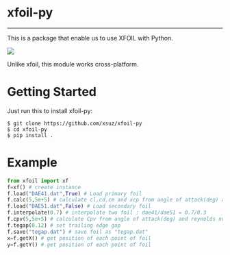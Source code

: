 # xfoil-py

---

This is a package that enable us to use XFOIL with Python.

[![](https://xsuz.github.io/post/xfoil-with-python/img/xfoil_logo.gif)](https://web.mit.edu/drela/Public/web/xfoil/)

Unlike xfoil, this module works cross-platform.


# Getting Started

Just run this to install xfoil-py:

```shell
$ git clone https://github.com/xsuz/xfoil-py
$ cd xfoil-py
$ pip install .
```

# Example

```python
from xfoil import xf
f=xf() # create instance
f.load("DAE41.dat",True) # Load primary foil
f.calc(5,5e+5) # calculate cl,cd,cm and xcp from angle of attack(deg) and reynolds number
f.load("DAE51.dat",False) # Load secondary foil
f.interpolate(0.7) # interpolate two foil : dae41/dae51 = 0.7/0.3
f.cpv(5,5e+5) # calculate Cpv from angle of attack(deg) and reynolds number
f.tegap(0.12) # set trailing edge gap
f.save("tegap.dat") # save foil as "tegap.dat"
x=f.getX() # get position of each point of foil
y=f.getY() # get position of each point of foil
```

